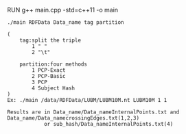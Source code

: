 RUN
	g++ main.cpp -std=c++11 -o main
	
	./main RDFData Data_name tag partition
	
	(
		tag:split the triple
			1 " "
			2 "\t"

		partition:four methods
			1 PCP-Exact
			2 PCP-Basic
			3 PCP
			4 Subject Hash
	)
	Ex:	./main /data/RDFData/LUBM/LUBM10M.nt LUBM10M 1 1

	Results are in Data_name/Data_nameInternalPoints.txt and Data_name/Data_namecrossingEdges.txt(1,2,3)
				or sub_hash/Data_nameInternalPoints.txt(4)
	
